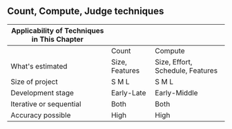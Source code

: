 Count, Compute, Judge techniques 
---

|Applicability of Techniques in This Chapter| | |
|-------------------------------------------|---|---|
||Count|Compute|
| What's estimated | Size, Features|Size, Effort, Schedule, Features|
| Size of project | S M L |S M L|
| Development stage | Early-Late| Early-Middle|
| Iterative or sequential | Both | Both |
| Accuracy possible | High | High | 
